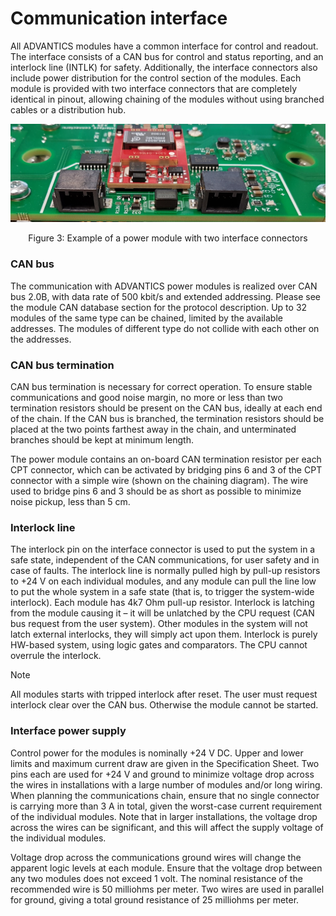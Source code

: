 # Communication interface

All ADVANTICS modules have a common interface for control and readout. The interface consists of a CAN bus for control and status reporting, and an interlock line (INTLK) for safety. Additionally, the interface connectors also include power distribution for the control section of the modules. Each module is provided with two interface connectors that are completely identical in pinout, allowing chaining of the modules without using branched cables or a distribution hub.

<div class="bigger-300">

![interface_connector](../common/images/interface_connectors.jpg "interface_connector")
</div>
<figcaption style="text-align: center">Figure 3: Example of a power module with two interface
connectors</figcaption>

### CAN bus

The communication with ADVANTICS power modules is realized over CAN bus 2.0B, with data rate of 500 kbit/s and extended addressing. Please see the module CAN database section for the protocol description. 
Up to 32 modules of the same type can be chained, limited by the available addresses. The modules of different type do not collide with each other on the addresses.

### CAN bus termination

CAN bus termination is necessary for correct operation. To ensure stable communications and good noise margin, no more or less than two termination resistors should be present on the CAN bus, ideally at each end of the chain. If the CAN bus is branched, the termination resistors should be placed at the two points farthest away in the chain, and unterminated branches should be kept at minimum length.

The power module contains an on-board CAN termination resistor per each CPT connector, which can be activated by bridging pins 6 and 3 of the CPT connector with a simple wire (shown on the chaining diagram). The wire used to bridge pins 6 and 3 should be as short as possible to minimize noise pickup, less than 5 cm.

### Interlock line

The interlock pin on the interface connector is used to put the system in a safe state, independent of the CAN communications, for user safety and in case of faults. The interlock line is normally pulled high by pull-up resistors to +24 V on each individual modules, and any module can pull the line low to put the whole system in a safe state (that is, to trigger the system-wide interlock). Each module has 4k7 Ohm pull-up resistor. Interlock is latching from the module causing it – it will be unlatched by the CPU request (CAN bus request from the user system). Other modules in the system will not latch external interlocks, they will simply act upon them. Interlock is purely HW-based system, using logic gates and comparators. The CPU cannot overrule the interlock.

> [!NOTE]
> All modules starts with tripped interlock after reset.
> The user must request interlock clear over the CAN bus. Otherwise the module cannot be started.

### Interface power supply

Control power for the modules is nominally +24 V DC. Upper and lower limits and maximum current draw are given in the Specification Sheet. Two pins each are used for +24 V and ground to minimize voltage drop across the wires in installations with a large number of modules and/or long wiring. When planning the communications chain, ensure that no single connector is carrying more than 3 A in total, given the worst-case current requirement of the individual modules. Note that in larger installations, the voltage drop across the wires can be significant, and this will affect the supply voltage of the individual modules.

Voltage drop across the communications ground wires will change the apparent logic levels at each module. Ensure that the voltage drop between any two modules does not exceed 1 volt. The nominal resistance of the recommended wire is 50 milliohms per meter. Two wires are used in parallel for ground, giving a total ground resistance of 25 milliohms per meter.